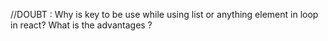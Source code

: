 //DOUBT : Why is key to be use while using list or anything element in loop in react? What is the advantages ?